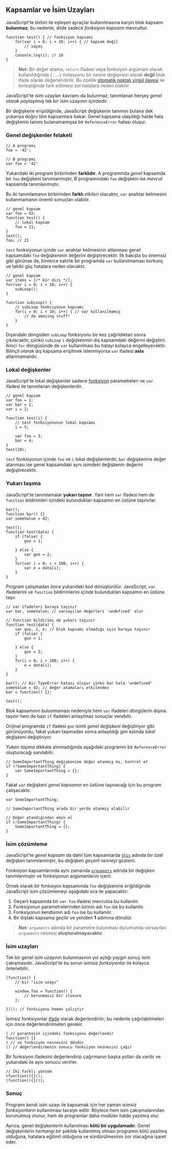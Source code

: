 ## Kapsamlar ve İsim Uzayları

JavaScript'te birbiri ile eşleşen ayraçlar kullanılmasına karşın blok
kapsamı **bulunmaz**; bu nedenle, dilde sadece *fonksiyon kapsamı* mevcuttur.

    function test() { // fonksiyon kapsamı
        for(var i = 0; i < 10; i++) { // kapsam değil
            // sayaç
        }
        console.log(i); // 10
    }

> **Not:** Bir değer atama, `return` ifadesi veya fonksiyon argümanı olarak
> kullanıldığında `{...}` notasyonu bir nesne değişmezi olarak **değil**
> blok ifade olarak değerlendirilir. Bu özellik 
> [otomatik noktalı virgül ilavesi](#core.semicolon) ile birleştiğinde fark
> edilmesi zor hatalara neden olabilir.

JavaScript'te isim uzayları kavramı da bulunmaz, tanımlanan herşey
*genel olarak paylaşılmış* tek bir isim uzayının içindedir.

Bir değişkene erişildiğinde, JavaScript değişkenin tanımını bulana dek yukarıya
doğru tüm kapsamlara bakar. Genel kapsama ulaşıldığı halde hala değişkenin
tanımı bulanamamışsa bir `ReferenceError` hatası oluşur.

### Genel değişkenler felaketi

    // A programı
    foo = '42';

    // B programı
    var foo = '42'

Yukarıdaki iki program birbirinden **farklıdır**. A programında *genel* kapsamda
bir `foo` değişkeni tanımlanmıştır, B programındaki `foo` değişkeni ise *mevcut*
kapsamda tanımlanmıştır.

Bu iki tanımlamanın birbirinden **farklı** *etkileri* olacaktır, `var` anahtar
kelimesini kullanmamanın önemli sonuçları olabilir.

    // genel kapsam
    var foo = 42;
    function test() {
        // lokal kapsam
        foo = 21;
    }
    test();
    foo; // 21

`test` fonksiyonun içinde `var` anahtar kelimesinin atlanması genel kapsamdaki
`foo` değişkeninin değerini değiştirecektir. İlk bakışta bu önemsiz gibi görünse
de, binlerce satırlık bir programda `var` kullanılmaması korkunç ve takibi güç
hatalara neden olacaktır.
    
    // genel kapsam
    var items = [/* bir dizi */];
    for(var i = 0; i < 10; i++) {
        subLoop();
    }

    function subLoop() {
        // subLoop fonksiyonun kapsamı
        for(i = 0; i < 10; i++) { // var kullanılmamış
            // do amazing stuff!
        }
    }
    
Dışarıdaki döngüden `subLoop` fonksiyonu bir kez çağrıldıktan sonra çıkılacaktır,
çünkü `subLoop` `i` değişkeninin dış kapsamdaki değerini değiştirir. İkinci
`for` döngüsünde de `var` kullanılması bu hatayı kolayca engelleyecektir. 
*Bilinçli olarak* dış kapsama erişilmek istenmiyorsa `var` ifadesi **asla**
atlanmamalıdır.

### Lokal değişkenler

JavaScript'te lokal değişkenler sadece [fonksiyon](#function.general)
parametreleri ve `var` ifadesi ile tanımlanan değişkenlerdir.

    // genel kapsam
    var foo = 1;
    var bar = 2;
    var i = 2;

    function test(i) {
        // test fonksiyonunun lokal kapsamı
        i = 5;

        var foo = 3;
        bar = 4;
    }
    test(10);

`test` fonksiyonun içinde `foo` ve `i` lokal değişkenlerdir, `bar` değişkenine
değer atanması ise genel kapsamdaki aynı isimdeki değişkenin değerini
değiştirecektir.

### Yukarı taşıma

JavaScript'te tanımlamalar **yukarı taşınır**. Yani hem `var` ifadesi hem de
`function` bildirimleri içindeki bulundukları kapsamın en üstüne taşınırlar.

    bar();
    function bar() {}
    var someValue = 42;

    test();
    function test(data) {
        if (false) {
            goo = 1;

        } else {
            var goo = 2;
        }
        for(var i = 0; i < 100; i++) {
            var e = data[i];
        }
    }

Program çalışmadan önce yukarıdaki kod dönüştürülür. JavaScript, `var`
ifadelerini ve `function` bildirimlerini içinde bulundukları kapsamın en üstüne
taşır.

    // var ifadeleri buraya taşınır
    var bar, someValue; // varsayılan değerleri 'undefined' olur

    // function bildirimi de yukarı taşınır
    function test(data) {
        var goo, i, e; // blok kapsamı olmadığı için buraya taşınır
        if (false) {
            goo = 1;

        } else {
            goo = 2;
        }
        for(i = 0; i < 100; i++) {
            e = data[i];
        }
    }

    bar(); // bir TypeError hatası oluşur çünkü bar hala 'undefined'
    someValue = 42; // değer atamaları etkilenmez
    bar = function() {};

    test();

Blok kapsamının bulunmaması nedeniyle hem `var` ifadeleri döngülerin dışına
taşınır hem de bazı `if` ifadeleri anlaşılmaz sonuçlar verebilir.

Orijinal programda `if` ifadesi `goo` isimli *genel değişkeni* değiştiriyor gibi
görünüyordu, fakat yukarı taşımadan sonra anlaşıldığı gini aslında 
*lokal değişkeni* değiştiriyor.

*Yukarı taşıma* dikkate alınmadığında aşağıdaki programın bir `ReferenceError`
oluşturacağı sanılabilir.

    // SomeImportantThing değişkenine değer atanmış mı, kontrol et
    if (!SomeImportantThing) {
        var SomeImportantThing = {};
    }

Fakat `var` değişkeni *genel kapsamın* en üstüne taşınacağı için bu program
çalışacaktır.

    var SomeImportantThing;

    // SomeImportantThing arada bir yerde atanmış olabilir

    // Değer atandığından emin ol
    if (!SomeImportantThing) {
        SomeImportantThing = {};
    }

### İsim çözümleme

JavaScript'te *genel kapsam* da dahil tüm kapsamlarda [`this`](#function.this)
adında bir özel değişken tanımlanmıştır, bu değişken *geçerli nesneyi* gösterir.

Fonksiyon kapsamlarında aynı zamanda [`arguments`](#function.arguments) adında
bir değişken tanımlanmıştır ve fonksiyonun argümanlarını içerir.

Örnek olarak bir fonksiyon kapsamında `foo` değişkenine eriğildiğinde JavaScript
isim çözümlemeyi aşağıdaki sıra ile yapacaktır:

 1. Geçerli kapsamda bir `var foo` ifadesi mevcutsa bu kullanılır.
 2. Fonksiyonun parametrelerinden birinin adı `foo` ise bu kullanılır.
 3. Fonksiyonun kendisinin adı `foo` ise bu kullanılır.
 4. Bir dıştaki kapsama geçilir ve yeniden **1** adımına dönülür.

> **Not:** `arguments` adında bir parametre bulunması durumunda varsayılan
> `arguments` nesnesi **oluşturulmayacaktır**.

### İsim uzayları

Tek bir genel isim uzayının bulunmasının yol açtığı yaygın sonuç isim
çakışmasıdır. JavaScript'te bu sorun *isimsiz fonksiyonlar* ile kolayca
önlenebilir.

    (function() {
        // bir "isim uzayı"
        
        window.foo = function() {
            // korunmasız bir closure
        };

    })(); // fonksiyonu hemen çalıştır

İsimsiz fonksiyonlar [ifade](#function.general) olarak değerlendirilir; 
bu nedenle çağrılabilmeleri için önce değerlendirilmeleri gerekir.

    ( // parantezin içindeki fonksiyonu değerlendir
    function() {}
    ) // ve fonksiyon nesnesini döndür
    () // değerlendirmenin sonucu fonksiyon nesnesini çağır

Bir fonksiyon ifadesini değerlendirip çağırmanın başka yolları da vardır ve
yukarıdaki ile aynı sonucu verirler.
   
    // İki farklı yöntem
    +function(){}();
    (function(){}());

### Sonuç

Programı kendi isim uzayı ile kapsamak için her zaman *isimsiz fonksiyonların*
kullanılması tavsiye edilir. Böylece hem isim çakışmalarından korunulmuş olunur,
hem de programlar daha modüler halde yazılmış olur.

Ayrıca, genel değişkenlerin kullanılması **kötü bir uygulamadır**. Genel
değişkenlerin *herhangi bir şekilde* kullanılmış olması programın kötü yazılmış
olduğuna, hatalara eğilimli olduğuna ve sürdürülmesinin zor olacağına işaret
eder.

